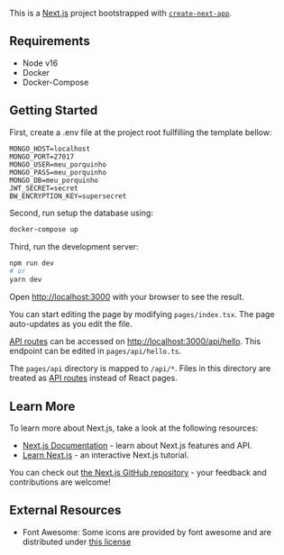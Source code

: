 This is a [Next.js](https://nextjs.org/) project bootstrapped with [`create-next-app`](https://github.com/vercel/next.js/tree/canary/packages/create-next-app).

## Requirements

- Node v16
- Docker
- Docker-Compose

## Getting Started

First, create a .env file at the project root fullfilling the template bellow:
```env
MONGO_HOST=localhost
MONGO_PORT=27017
MONGO_USER=meu_porquinho
MONGO_PASS=meu_porquinho
MONGO_DB=meu_porquinho
JWT_SECRET=secret
BW_ENCRYPTION_KEY=supersecret
```

Second, run setup the database using:
```bash
docker-compose up
```

Third, run the development server:

```bash
npm run dev
# or
yarn dev
```

Open [http://localhost:3000](http://localhost:3000) with your browser to see the result.

You can start editing the page by modifying `pages/index.tsx`. The page auto-updates as you edit the file.

[API routes](https://nextjs.org/docs/api-routes/introduction) can be accessed on [http://localhost:3000/api/hello](http://localhost:3000/api/hello). This endpoint can be edited in `pages/api/hello.ts`.

The `pages/api` directory is mapped to `/api/*`. Files in this directory are treated as [API routes](https://nextjs.org/docs/api-routes/introduction) instead of React pages.

## Learn More

To learn more about Next.js, take a look at the following resources:

- [Next.js Documentation](https://nextjs.org/docs) - learn about Next.js features and API.
- [Learn Next.js](https://nextjs.org/learn) - an interactive Next.js tutorial.

You can check out [the Next.js GitHub repository](https://github.com/vercel/next.js/) - your feedback and contributions are welcome!
## External Resources
- Font Awesome: Some icons are provided by font awesome and are distributed under [this license](https://fontawesome.com/license)
